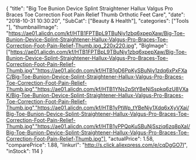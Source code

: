 {
	"title": "Big Toe Bunion Device Splint Straightener Hallux Valgus Pro Braces Toe Correction Foot Pain Relief Thumb Orthotic Feet  Care",
	"date": "2018-10-31 10:30:20",
	"SubCat": ["Beauty & Health"],
	"categories": ["Tools "],
	"thumbnailImage": "https://ae01.alicdn.com/kf/HTB1FPTBpL9TBuNjy1zbq6xpepXaw/Big-Toe-Bunion-Device-Splint-Straightener-Hallux-Valgus-Pro-Braces-Toe-Correction-Foot-Pain-Relief-Thumb.jpg_220x220.jpg",
	"BigImage": ["https://ae01.alicdn.com/kf/HTB1FPTBpL9TBuNjy1zbq6xpepXaw/Big-Toe-Bunion-Device-Splint-Straightener-Hallux-Valgus-Pro-Braces-Toe-Correction-Foot-Pain-Relief-Thumb.jpg","https://ae01.alicdn.com/kf/HTB1gD6PpKySBuNjy1zdq6xPxFXaC/Big-Toe-Bunion-Device-Splint-Straightener-Hallux-Valgus-Pro-Braces-Toe-Correction-Foot-Pain-Relief-Thumb.jpg","https://ae01.alicdn.com/kf/HTB1YNs2pStYBeNjSspkq6zU8VXaK/Big-Toe-Bunion-Device-Splint-Straightener-Hallux-Valgus-Pro-Braces-Toe-Correction-Foot-Pain-Relief-Thumb.jpg","https://ae01.alicdn.com/kf/HTB1yPtWp_tYBeNjy1Xdq6xXyVXai/Big-Toe-Bunion-Device-Splint-Straightener-Hallux-Valgus-Pro-Braces-Toe-Correction-Foot-Pain-Relief-Thumb.jpg","https://ae01.alicdn.com/kf/HTB1yPPQpKuSBuNjSsziq6zq8pXaI/Big-Toe-Bunion-Device-Splint-Straightener-Hallux-Valgus-Pro-Braces-Toe-Correction-Foot-Pain-Relief-Thumb.jpg"],
	"actualPrice": 1.58,
	"comparePrice": 1.88,
	"linkurl": "http://s.click.aliexpress.com/e/cqDgGO7I",
	"inStock": 114
}
